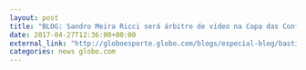 ```yaml
---
layout: post
title: "BLOG: Sandro Meira Ricci será árbitro de vídeo na Copa das Confederações"
date: 2017-04-27T12:36:00+00:00
external_link: "http://globoesporte.globo.com/blogs/especial-blog/bastidores-fc/post/sandro-meira-ricci-sera-arbitro-de-video-na-copa-das-confederacoes.html"
categories: news globo.com
---
```

